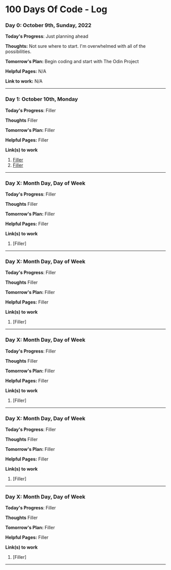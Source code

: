 # 100 Days Of Code - Log

### Day 0: October 9th, Sunday, 2022

**Today's Progress**: Just planning ahead

**Thoughts:** Not sure where to start. I'm overwhelmed with all of the possibilities.

**Tomorrow's Plan:** Begin coding and start with The Odin Project

**Helpful Pages:** N/A

**Link to work:** N/A
***

### Day 1: October 10th, Monday

**Today's Progress**: Filler

**Thoughts** Filler

**Tomorrow's Plan:** Filler

**Helpful Pages:** Filler

**Link(s) to work**
1. [Filler](https://www.freecodecamp.com/challenges/find-the-longest-word-in-a-string)
2. [Filler](https://www.freecodecamp.com/challenges/title-case-a-sentence)
***

### Day X: Month Day, Day of Week

**Today's Progress**: Filler

**Thoughts** Filler

**Tomorrow's Plan:** Filler

**Helpful Pages:** Filler

**Link(s) to work**
1. [Filler]
***

### Day X: Month Day, Day of Week

**Today's Progress**: Filler

**Thoughts** Filler

**Tomorrow's Plan:** Filler

**Helpful Pages:** Filler

**Link(s) to work**
1. [Filler]
***

### Day X: Month Day, Day of Week

**Today's Progress**: Filler

**Thoughts** Filler

**Tomorrow's Plan:** Filler

**Helpful Pages:** Filler

**Link(s) to work**
1. [Filler]
***

### Day X: Month Day, Day of Week

**Today's Progress**: Filler

**Thoughts** Filler

**Tomorrow's Plan:** Filler

**Helpful Pages:** Filler

**Link(s) to work**
1. [Filler]
***

### Day X: Month Day, Day of Week

**Today's Progress**: Filler

**Thoughts** Filler

**Tomorrow's Plan:** Filler

**Helpful Pages:** Filler

**Link(s) to work**
1. [Filler]
***